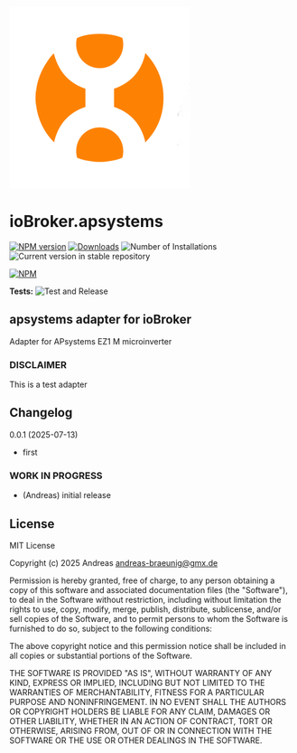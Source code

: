 ![Logo](admin/apsystems.png)
# ioBroker.apsystems

[![NPM version](https://img.shields.io/npm/v/iobroker.apsystems.svg)](https://www.npmjs.com/package/iobroker.apsystems)
[![Downloads](https://img.shields.io/npm/dm/iobroker.apsystems.svg)](https://www.npmjs.com/package/iobroker.apsystems)
![Number of Installations](https://iobroker.live/badges/apsystems-installed.svg)
![Current version in stable repository](https://iobroker.live/badges/apsystems-stable.svg)

[![NPM](https://nodei.co/npm/iobroker.apsystems.png?downloads=true)](https://nodei.co/npm/iobroker.apsystems/)

**Tests:** ![Test and Release](https://github.com/brown100abg/ioBroker.apsystems/workflows/Test%20and%20Release/badge.svg)

## apsystems adapter for ioBroker

Adapter for APsystems EZ1 M microinverter

### DISCLAIMER
This is a test adapter

## Changelog
0.0.1 (2025-07-13)
- first

### **WORK IN PROGRESS**
* (Andreas) initial release

## License
MIT License

Copyright (c) 2025 Andreas <andreas-braeunig@gmx.de>

Permission is hereby granted, free of charge, to any person obtaining a copy
of this software and associated documentation files (the "Software"), to deal
in the Software without restriction, including without limitation the rights
to use, copy, modify, merge, publish, distribute, sublicense, and/or sell
copies of the Software, and to permit persons to whom the Software is
furnished to do so, subject to the following conditions:

The above copyright notice and this permission notice shall be included in all
copies or substantial portions of the Software.

THE SOFTWARE IS PROVIDED "AS IS", WITHOUT WARRANTY OF ANY KIND, EXPRESS OR
IMPLIED, INCLUDING BUT NOT LIMITED TO THE WARRANTIES OF MERCHANTABILITY,
FITNESS FOR A PARTICULAR PURPOSE AND NONINFRINGEMENT. IN NO EVENT SHALL THE
AUTHORS OR COPYRIGHT HOLDERS BE LIABLE FOR ANY CLAIM, DAMAGES OR OTHER
LIABILITY, WHETHER IN AN ACTION OF CONTRACT, TORT OR OTHERWISE, ARISING FROM,
OUT OF OR IN CONNECTION WITH THE SOFTWARE OR THE USE OR OTHER DEALINGS IN THE
SOFTWARE.